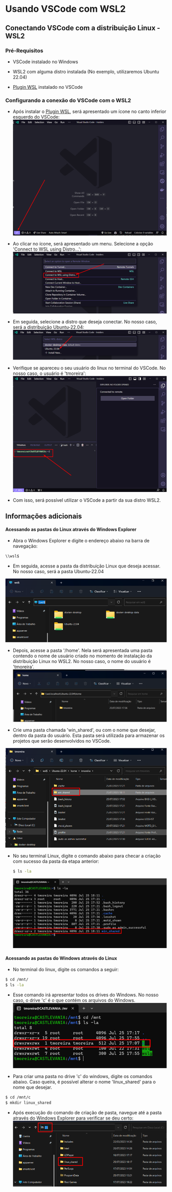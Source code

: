 # Usando VSCode com WSL2

## Conectando VSCode com a distribuição Linux - WSL2

### Pré-Requisitos

- VSCode instalado no Windows

- WSL2 com alguma distro instalada (No exemplo, utilizaremos Ubuntu 22.04)

- [Plugin WSL](https://marketplace.visualstudio.com/items?itemName=ms-vscode-remote.remote-wsl) instalado no VSCode

### Configurando a conexão do VSCode com o WSL2

- Após instalar o [Plugin WSL](https://marketplace.visualstudio.com/items?itemName=ms-vscode-remote.remote-wsl), será apresentado um ícone no canto inferior esquerdo do VSCode:
![Alt text](./Imagens/image-6.png)

- Ao clicar no ícone, será apresentado um menu. Selecione a opção 'Connect to WSL using Distro...':	
![Alt text](./Imagens/image-7.png)

- Em seguida, selecione a distro que deseja conectar. No nosso caso, será a distribuição Ubuntu-22.04:
![Alt text](./Imagens/image-8.png)

- Verifique se apareceu o seu usuário do linux no terminal do VSCode. No nosso caso, o usuário é 'tmoreira':
![Alt text](./Imagens/image-9.png)

- Com isso, será possível utilizar o VSCode a partir da sua distro WSL2.

## Informações adicionais

#### Acessando as pastas do Linux através do Windows Explorer

- Abra o Windows Explorer e digite o endereço abaixo na barra de navegação:

```bash
\\wsl$
```

- Em seguida, acesse a pasta da distribuição Linux que deseja acessar. No nosso caso, será a pasta Ubuntu-22.04

![Alt text](./Imagens/image.png)

- Depois, acesse a pasta '/home'. Nela será apresentada uma pasta contendo o nome de usuário criado no momento de instalação da distribuição Linux no WSL2. No nosso caso, o nome do usuário é 'tmoreira'.
![Alt text](./Imagens/image-1.png)

- Crie uma pasta chamada 'win_shared', ou com o nome que desejar, dentro da pasta do usuário. Esta pasta será utilizada para armazenar os projetos que serão desenvolvidos no VSCode.

![Alt text](./Imagens/image-2.png)

- No seu terminal Linux, digite o comando abaixo para checar a criação com sucesso da pasta da etapa anterior:
    
    ```bash
    $ ls -la
    ```
    ![Alt text](./Imagens/image-3.png)


#### Acessando as pastas do Windows através do Linux

- No terminal do linux, digite os comandos a seguir:

```bash	
$ cd /mnt/
$ ls -la
```

- Esse comando irá apresentar todos os drives do Windows. No nosso caso, o drive 'c' é o que contém os arquivos do Windows.
![Alt text](./Imagens/image-4.png)

- Para criar uma pasta no drive 'c' do windows, digite os comandos abaixo. Caso queira, é possível alterar o nome 'linux_shared' para o nome que desejar.

```bash
$ cd /mnt/c
$ mkdir linux_shared
```

- Após execução do comando de criação de pasta, navegue até a pasta através do Windows Explorer para verificar se deu certo:
![Alt text](./Imagens/image-5.png)